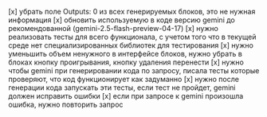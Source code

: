
[x] убрать поле Outputs: 0 из всех генерируемых блоков, это не нужная информация
[x] обновить используемую в коде версию gemini до рекомендованной (gemini-2.5-flash-preview-04-17)
[x] нужно реализовать тесты для всего функционала, с учетом того что в текущей среде нет специализированных библиотек для тестирования
[x] нужно уменьшить объем ненужного в интерфейсе блоков, нужно убрать в блоках кнопку проигрывания, кнопку удаления перенести
[x] нужно чтобы gemini при генерировании кода по запросу, писала тесты которые проверяют, что код функционирует как задуманно
[x] нужно после генерации кода запускать эти тесты, если тест не пройдет, gemini должен исправить ошибки
[x] если при запросе к gemini произошла ошибка, нужно повторить запрос